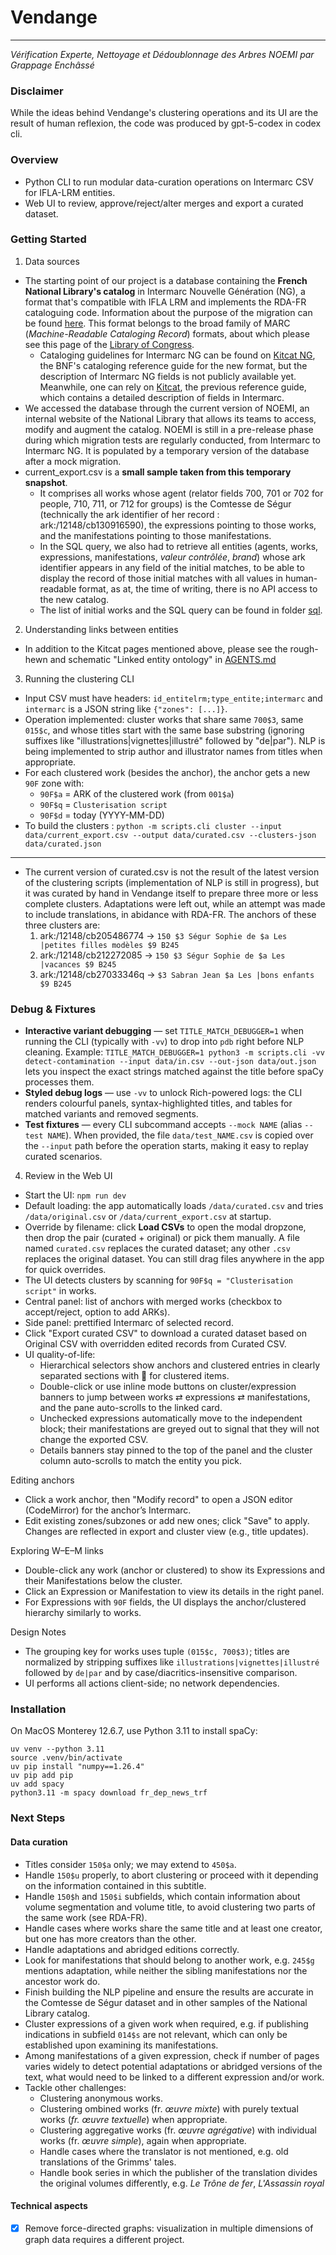 # Vendange
---

_Vérification Experte, Nettoyage et Dédoublonnage des Arbres NOEMI par Grappage Enchâssé_

### Disclaimer
While the ideas behind Vendange's clustering operations and its UI are the result of human reflexion, the code was produced by gpt-5-codex in codex cli.

### Overview
- Python CLI to run modular data-curation operations on Intermarc CSV for IFLA-LRM entities.
- Web UI to review, approve/reject/alter merges and export a curated dataset.

### Getting Started
1) Data sources
- The starting point of our project is a database containing the **French National Library's catalog** in Intermarc Nouvelle Génération (NG), a format that's compatible with IFLA LRM and implements the RDA-FR cataloguing code. Information about the purpose of the migration can be found [here](https://www.rdatoolkit.org/sites/default/files/rsc/BNF_intermarc_Foucher.pdf). This format belongs to the broad family of MARC (*Machine-Readable Cataloging Record*) formats, about which please see this page of the [Library of Congress](https://www.loc.gov/marc/umb/um01to06.html).
  - Cataloging guidelines for Intermarc NG can be found on [Kitcat NG](https://kitcatng-ext.bnf.fr/consignes-catalogage), the BNF's cataloging reference guide for the new format, but the description of Intermarc NG fields is not publicly available yet. Meanwhile, one can rely on [Kitcat](https://kitcat.bnf.fr/manuel-intermarc), the previous reference guide, which contains a detailed description of fields in Intermarc.
- We accessed the database through the current version of NOEMI, an internal website of the National Library that allows its teams to access, modify and augment the catalog. NOEMI is still in a pre-release phase during which migration tests are regularly conducted, from Intermarc to Intermarc NG. It is populated by a temporary version of the database after a mock migration.
- current_export.csv is a **small sample taken from this temporary snapshot**.
  - It comprises all works whose agent (relator fields 700, 701 or 702 for people, 710, 711, or 712 for groups) is the Comtesse de Ségur (technically the ark identifier of her record : ark:/12148/cb130916590), the expressions pointing to those works, and the manifestations pointing to those manifestations.
  - In the SQL query, we also had to retrieve all entities (agents, works, expressions, manifestations, *valeur contrôlée*, *brand*) whose ark identifier appears in any field of the initial matches, to be able to display the record of those initial matches with all values in human-readable format, as at, the time of writing, there is no API access to the new catalog.
  - The list of initial works and the SQL query can be found in folder [sql](sql).

2) Understanding links between entities
- In addition to the Kitcat pages mentioned above, please see the rough-hewn and schematic "Linked entity ontology" in [AGENTS.md](AGENTS.md)

3) Running the clustering CLI
- Input CSV must have headers: `id_entitelrm;type_entite;intermarc` and `intermarc` is a JSON string like `{"zones": [...]}`.
- Operation implemented: cluster works that share same `700$3`, same `015$c`, and whose titles start with the same base substring (ignoring suffixes like "illustrations|vignettes|illustré" followed by "de|par"). NLP is being implemented to strip author and illustrator names from titles when appropriate.
- For each clustered work (besides the anchor), the anchor gets a new `90F` zone with:
  - `90F$a` = ARK of the clustered work (from `001$a`)
  - `90F$q` = `Clusterisation script`
  - `90F$d` = today (YYYY-MM-DD)
- To build the clusters : ```python -m scripts.cli cluster --input data/current_export.csv --output data/curated.csv --clusters-json data/curated.json```

---

- The current version of curated.csv is not the result of the latest version of the clustering scripts (implementation of NLP is still in progress), but it was curated by hand in Vendange itself to prepare three more or less complete clusters. Adaptations were left out, while an attempt was made to include translations, in abidance with RDA-FR. The anchors of these three clusters are:
  1. ark:/12148/cb205486774 → `150 $3 Ségur Sophie de $a Les |petites filles modèles $9 B245` 
  2. ark:/12148/cb212272085 → `150 $3 Ségur Sophie de $a Les |vacances $9 B245`
  3. ark:/12148/cb27033346q → `$3 Sabran Jean $a Les |bons enfants $9 B245`

### Debug & Fixtures

- **Interactive variant debugging** — set `TITLE_MATCH_DEBUGGER=1` when running the CLI (typically with `-vv`) to drop into `pdb` right before NLP cleaning. Example: ```TITLE_MATCH_DEBUGGER=1 python3 -m scripts.cli -vv detect-contamination --input data/in.csv --out-json data/out.json``` lets you inspect the exact strings matched against the title before spaCy processes them.
- **Styled debug logs** — use `-vv` to unlock Rich-powered logs: the CLI renders colourful panels, syntax-highlighted titles, and tables for matched variants and removed segments.
- **Test fixtures** — every CLI subcommand accepts `--mock NAME` (alias `--test NAME`). When provided, the file `data/test_NAME.csv` is copied over the `--input` path before the operation starts, making it easy to replay curated scenarios.

4) Review in the Web UI
- Start the UI: `npm run dev`
- Default loading: the app automatically loads `/data/curated.csv` and tries `/data/original.csv` or `/data/current_export.csv` at startup.
- Override by filename: click **Load CSVs** to open the modal dropzone, then drop the pair (curated + original) or pick them manually. A file named `curated.csv` replaces the curated dataset; any other `.csv` replaces the original dataset. You can still drag files anywhere in the app for quick overrides.
- The UI detects clusters by scanning for `90F$q = "Clusterisation script"` in works.
- Central panel: list of anchors with merged works (checkbox to accept/reject, option to add ARKs).
- Side panel: prettified Intermarc of selected record.
- Click "Export curated CSV" to download a curated dataset based on Original CSV with overridden edited records from Curated CSV.
- UI quality-of-life:
  - Hierarchical selectors show anchors and clustered entries in clearly separated sections with 🍇 for clustered items.
  - Double-click or use inline mode buttons on cluster/expression banners to jump between works ⇄ expressions ⇄ manifestations, and the pane auto-scrolls to the linked card.
  - Unchecked expressions automatically move to the independent block; their manifestations are greyed out to signal that they will not change the exported CSV.
  - Details banners stay pinned to the top of the panel and the cluster column auto-scrolls to match the entity you pick.

Editing anchors
- Click a work anchor, then "Modify record" to open a JSON editor (CodeMirror) for the anchor’s Intermarc.
- Edit existing zones/subzones or add new ones; click "Save" to apply. Changes are reflected in export and cluster view (e.g., title updates).

Exploring W–E–M links
- Double-click any work (anchor or clustered) to show its Expressions and their Manifestations below the cluster.
- Click an Expression or Manifestation to view its details in the right panel.
- For Expressions with `90F` fields, the UI displays the anchor/clustered hierarchy similarly to works.

Design Notes
- The grouping key for works uses tuple `(015$c, 700$3)`; titles are normalized by stripping suffixes like `illustrations|vignettes|illustré` followed by `de|par` and by case/diacritics-insensitive comparison.
- UI performs all actions client-side; no network dependencies.

### Installation

On MacOS Monterey 12.6.7, use Python 3.11 to install spaCy:

```
uv venv --python 3.11
source .venv/bin/activate
uv pip install "numpy==1.26.4"
uv pip add pip
uv add spacy
python3.11 -m spacy download fr_dep_news_trf
```

### Next Steps

#### Data curation

- Titles consider `150$a` only; we may extend to `450$a`.
- Handle `150$u` properly, to abort clustering or proceed with it depending on the information contained in this subtitle.
- Handle `150$h` and `150$i` subfields, which contain information about volume segmentation and volume title, to avoid clustering two parts of the same work (see RDA-FR).
- Handle cases where works share the same title and at least one creator, but one has more creators than the other.
- Handle adaptations and abridged editions correctly.
- Look for manifestations that should belong to another work, e.g. `245$g` mentions adaptation, while neither the sibling manifestations nor the ancestor work do.
- Finish building the NLP pipeline and ensure the results are accurate in the Comtesse de Ségur dataset and in other samples of the National Library catalog.
- Cluster expressions of a given work when required, e.g. if publishing indications in subfield `014$s` are not relevant, which can only be established upon examining its manifestations.
- Among manifestations of a given expression, check if number of pages varies widely to detect potential adaptations or abridged versions of the text, what would need to be linked to a different expression and/or work.
- Tackle other challenges: 
  - Clustering anonymous works.
  - Clustering ombined works (fr. *œuvre mixte*) with purely textual works (*fr. œuvre textuelle*) when appropriate.
  - Clustering aggregative works (fr. *œuvre agrégative*) with individual works (fr. *œuvre simple*), again when appropriate.
  - Handle cases where the translator is not mentioned, e.g. old translations of the Grimms' tales.
  - Handle book series in which the publisher of the translation divides the original volumes differently, e.g. *Le Trône de fer*, *L'Assassin royal*

#### Technical aspects

- [x] Remove force-directed graphs: visualization in multiple dimensions of graph data requires a different project.